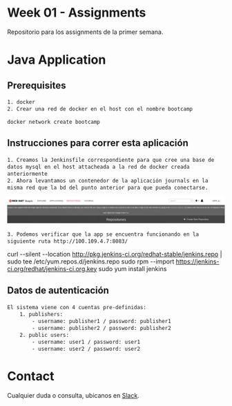 # Week 01 - Assignments
Repositorio para los assignments de la primer semana.

# Java Application

## Prerequisites

	1. docker
	2. Crear una red de docker en el host con el nombre bootcamp
```
docker network create bootcamp
```
## Instrucciones para correr esta aplicación

	1. Creamos la Jenkinsfile correspondiente para que cree una base de datos mysql en el host attacheada a la red de docker creada anteriormente
	2. Ahora levantamos un contenedor de la aplicación journals en la misma red que la bd del punto anterior para que pueda conectarse.
![screenshot1](./screens/quay.png)

	3. Podemos verificar que la app se encuentra funcionando en la siguiente ruta http://100.109.4.7:8083/

curl --silent --location http://pkg.jenkins-ci.org/redhat-stable/jenkins.repo | sudo tee /etc/yum.repos.d/jenkins.repo
sudo rpm --import https://jenkins-ci.org/redhat/jenkins-ci.org.key
sudo yum install jenkins 

	
## Datos de autenticación

	El sistema viene con 4 cuentas pre-definidas:
		1. publishers:
			- username: publisher1 / password: publisher1
			- username: publisher2 / password: publisher2
		2. public users:
			- username: user1 / password: user1
			- username: user2 / password: user2
            
# Contact

Cualquier duda o consulta, ubicanos en [Slack](https://semperti.slack.com).
